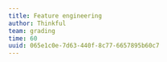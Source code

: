 ```yaml
---
title: Feature engineering
author: Thinkful
team: grading
time: 60
uuid: 065e1c0e-7d63-440f-8c77-6657895b60c7
---
```


<jupyter notebook-name="feature_engineering" course-code="DSBC" />
